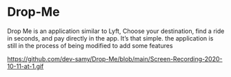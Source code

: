 # Drop-Me
Drop Me is an application similar to Lyft, Choose your destination, find a ride in seconds, and pay directly in the app. It’s that simple. the application is still in the process of being modified to add some features

https://github.com/dev-samy/Drop-Me/blob/main/Screen-Recording-2020-10-11-at-1.gif
